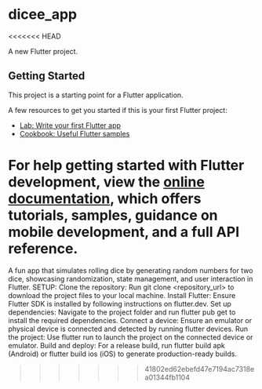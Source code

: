 # dicee_app
<<<<<<< HEAD

A new Flutter project.

## Getting Started

This project is a starting point for a Flutter application.

A few resources to get you started if this is your first Flutter project:

- [Lab: Write your first Flutter app](https://docs.flutter.dev/get-started/codelab)
- [Cookbook: Useful Flutter samples](https://docs.flutter.dev/cookbook)

For help getting started with Flutter development, view the
[online documentation](https://docs.flutter.dev/), which offers tutorials,
samples, guidance on mobile development, and a full API reference.
=======
A fun app that simulates rolling dice by generating random numbers for two dice, showcasing randomization, state management, and user interaction in Flutter.
SETUP:
Clone the repository: Run git clone <repository_url> to download the project files to your local machine.
Install Flutter: Ensure Flutter SDK is installed by following instructions on flutter.dev.
Set up dependencies: Navigate to the project folder and run flutter pub get to install the required dependencies.
Connect a device: Ensure an emulator or physical device is connected and detected by running flutter devices.
Run the project: Use flutter run to launch the project on the connected device or emulator.
Build and deploy: For a release build, run flutter build apk (Android) or flutter build ios (iOS) to generate production-ready builds.
>>>>>>> 41802ed62ebefd47e7194ac7318ea01344fb1104
